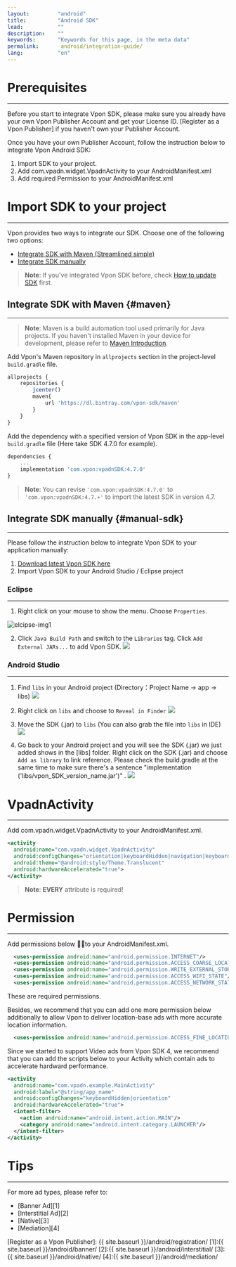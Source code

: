```yaml
---
layout:         "android"
title:          "Android SDK"
lead:           ""
description:    ""
keywords:       "Keywords for this page, in the meta data"
permalink:       android/integration-guide/
lang:           "en"
---
```

# Prerequisites
----
Before you start to integrate Vpon SDK, please make sure you already have your own Vpon Publisher Account and get your License ID. [Register as a Vpon Publisher] if you haven't own your Publisher Account.

Once you have your own Publisher Account, follow the instruction below to integrate Vpon Android SDK:

1. Import SDK to your project.
2. Add com.vpadn.widget.VpadnActivity to your AndroidManifest.xml
3. Add required Permission to your AndroidManifest.xml

# Import SDK to your project
---
Vpon provides two ways to integrate our SDK. Choose one of the following two options:

* [Integrate SDK with Maven (Streamlined simple)](#maven)
* [Integrate SDK manually](#manual-sdk)

> **Note**: If you've integrated Vpon SDK before, check [How to update SDK](../../android/latest-news/update-to-SDK4_5_1+/) first.

## Integrate SDK with Maven {#maven}
---
> **Note**: Maven is a build automation tool used primarily for Java projects. If you haven't installed Maven in your device for development, please refer to [Maven Introduction](https://maven.apache.org/).

Add Vpon's Maven repository in `allprojects` section in the project-level `build.gradle` file.

```javascript
allprojects {
    repositories {
        jcenter()
        maven{
            url 'https://dl.bintray.com/vpon-sdk/maven'
        }
    }
}
```

Add the dependency with a specified version of Vpon SDK in the app-level `build.gradle` file (Here take SDK 4.7.0 for example).

```javascript
dependencies {
    ...
    implementation 'com.vpon:vpadnSDK:4.7.0'
}
```

> **Note**: You can revise ``'com.vpon:vpadnSDK:4.7.0'`` to ``'com.vpon:vpadnSDK:4.7.+'`` to import the latest SDK in version 4.7.


## Integrate SDK manually {#manual-sdk}
---
Please follow the instruction below to integrate Vpon SDK to your application manually:

1. [Download latest Vpon SDK here](../download)
2. Import Vpon SDK to your Android Studio / Eclipse project

### Eclipse
---
1. Right click on your mouse to show the menu. Choose `Properties`.
<img src = "{{site.imgurl}}/A-sdk330-01.png" alt="elcipse-img1" class="width-400">

2. Click `Java Build Path` and switch to the `Libraries` tag. Click `Add External JARs...` to add Vpon SDK.
![]({{site.imgurl}}/A-sdk330-02.png)

### Android Studio
---
1. Find `libs` in your Android project (Directory：Project Name -> app -> libs)
![]({{site.imgurl}}/ProjectLibFolder.jpg)

2. Right click on `libs` and choose to `Reveal in Finder`
![]({{site.imgurl}}/DropJarFileToLibFolder.jpg)


3. Move the SDK (.jar) to `libs` (You can also grab the file into `libs` in IDE)
![]({{site.imgurl}}/MainInterface.jpg)

4. Go back to your Android project and you will see the SDK (.jar) we just added shows in the [libs] folder. Right click on the SDK (.jar) and choose `Add as library` to link reference. Please check the build.gradle at the same time to make sure there's a sentence "implementation ('libs/vpon_SDK_version_name.jar')" .
![]({{site.imgurl}}/ModifyBuildGradle2.jpg)

# VpadnActivity
---
Add com.vpadn.widget.VpadnActivity to your AndroidManifest.xml.

```xml
<activity
  android:name="com.vpadn.widget.VpadnActivity"
  android:configChanges="orientation|keyboardHidden|navigation|keyboard|screenLayout|uiMode|screenSize|smallestScreenSize"
  android:theme="@android:style/Theme.Translucent"
  android:hardwareAccelerated="true">
</activity>
```

> **Note**: **EVERY** attribute is required!


# Permission
---
Add permissions below to your AndroidManifest.xml.

```xml
  <uses-permission android:name="android.permission.INTERNET"/>
  <uses-permission android:name="android.permission.ACCESS_COARSE_LOCATION"/>
  <uses-permission android:name="android.permission.WRITE_EXTERNAL_STORAGE"/>
  <uses-permission android:name="android.permission.ACCESS_WIFI_STATE"/>
  <uses-permission android:name="android.permission.ACCESS_NETWORK_STATE"/>
```
These are required permissions.

Besides, we recommend that you can add one more permission below additionally to allow Vpon to deliver location-base ads with more accurate location information.

```xml
  <uses-permission android:name="android.permission.ACCESS_FINE_LOCATION"/>
```

Since we started to support Video ads from Vpon SDK 4, we recommend that you can add the scripts below to your Activity which contain ads to accelerate hardward performance.

```xml
<activity
  android:name="com.vpadn.example.MainActivity"
  android:label="@string/app_name"
  android:configChanges="keyboardHidden|orientation"
  android:hardwareAccelerated="true">
  <intent-filter>
    <action android:name="android.intent.action.MAIN"/>
    <category android:name="android.intent.category.LAUNCHER"/>
  </intent-filter>
</activity>
```

# Tips
---
For more ad types, please refer to:

* [Banner Ad][1]
* [Interstitial Ad][2]
* [Native][3]
* [Mediation][4]


[Register as a Vpon Publisher]: {{ site.baseurl }}/android/registration/
[1]:{{ site.baseurl }}/android/banner/
[2]:{{ site.baseurl }}/android/interstitial/
[3]:{{ site.baseurl }}/android/native/
[4]:{{ site.baseurl }}/android/mediation/